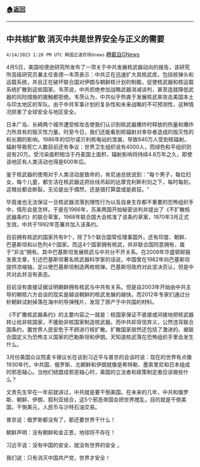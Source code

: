 ###  [:house:返回](README.md)
---


## 中共核扩散  消灭中共是世界安全与正义的需要
`4/14/2023 1:28 PM UTC 韩国正道农场Gnews` [轉載自GNews](https://gnews.org/articles/1109143)

4月5日，美国哈德逊研究所发布了一项关于中共发展核武器动向的报告，该研究所高级研究员兼主任查德—韦茨表示：中共正在迅速扩大其核武库，包括核弹头和运载系统，并且正在破坏联合国对伊朗与朝鲜核计划的制裁，促使核武器和核运载系统扩散到这些国家。韦茨说，中共拒绝参加战略武器消减谈判，甚至连就降低武器的风险措施的接触都拒绝。韦茨认为，中共似乎热衷于发展核武来攻击美国本土与印太地区的军队。由于中共军事计划的复杂性和未来战略的不可预测性，这种情况损害了全球安全与地区安全。

日本广岛、长崎两个城市遭受核攻击使我们认识到核武器爆炸时释放的热量和爆炸力所具有的毁灭性力量。时至今日，我们还能看到核辐射对幸存者造成的毁灭性的和长期的影响。1986年的切尔诺贝利核电站的泄漏，导致840万人受到核辐射。辐射导致死亡人数目前还有争议：世界卫生组织说有4000人，而绿色和平组织则说有20万。受污染面积相当于丹麦国土面积，辐射影响将持续4.8万年之久，即使该地区有人类活动也得是600年后。

鉴于核武器的使用对于人类活动是致命的，肯尼迪总统说到："每个男子，每位妇女，每个儿童，都生活在核武器这把丝线吊起的达摩克利斯利剑之下，每时每刻，这根丝都会断裂，无论是出于偶然，还是错打算盘或是疯狂。"

毕竟谁也无法保证一旦核武器流落到理性行为以及自身生存都不重要的恐怖组织手中，情形会是怎样。于是在1966年，苏美两国开始秘密谈判并提出了《不扩散核武器条约》的联合草案，1968年联合国大会核准了该条约草案，1970年3月正式生效。中共于1992年签署并加入该条约。

目前拥有核武的国家共有9个，除了5个联合国常任理事国外，还有印度、朝鲜、巴基斯坦和以色列4个国家。而这4个国家拥有核武，并非联合国同意拥有，属于“非法”拥有。其中巴基斯坦发展核武与中共分不开关系。在2009年华盛顿邮报发表文章，引述巴基斯坦著名核武器科学家的话说，中国曾在1982年向巴基斯坦提供浓缩铀，足以使巴基斯坦制造两枚核弹。巴基斯坦政府对此坚决否认，但是中共对此并没有表态。

目前没有直接证据证明朝鲜拥有核武与中共有关系。但是自2003年开始由中共主导的朝核六方会谈的现实是越谈朝鲜的核武发展的越快。而2012年专家们通过分析朝鲜试射掉落在海中的导弹残片，发现了原产于中共国的材料。

《不扩撒核武器条约》的主要内容之一就是：核国家保证不直接或间接地把核武器转让给非核国家，不援助非核国家制造核武器。而中共却背信弃义，公然违背联合国条约，置世界人民安危于不顾进行核扩散。扩散国家居然还包括了激进的、被联合国定义为恐怖主义国家的巴勒斯坦和伊朗。天知道核武落在恐怖组织手里会发生什么。

3月份美国众议院麦卡锡议长在谈到习近平与普京的会谈时说：现在的世界有点像1930年代，中共国、俄罗斯、北朝鲜和伊朗就像是希特勒、墨索里尼和日本组成的邪恶轴心。当他们结盟成邪恶轴心时，美国的立法者和政策制定者应该做些什么？

文贵先生早在一年前就讲过，中共就是要干倒美国。在未来的几年，中共和俄罗斯、朝鲜、伊朗、叙利亚结合，这5个邪恶帝国会把世界搅乱，目的就是干倒美国，干倒美元，人民币与沙特石油交易。

普京说：俄罗斯都没有了，那还要世界干什么！

朝鲜声明：没有朝鲜和金正恩，地球将不存在！

习近平说：没有中国的安全，就没有世界的安全 。

我们说：只有消灭中国共产党，世界才安全！
